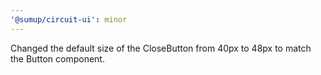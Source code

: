 ```yaml
---
'@sumup/circuit-ui': minor
---
```


Changed the default size of the CloseButton from 40px to 48px to match the Button component.
